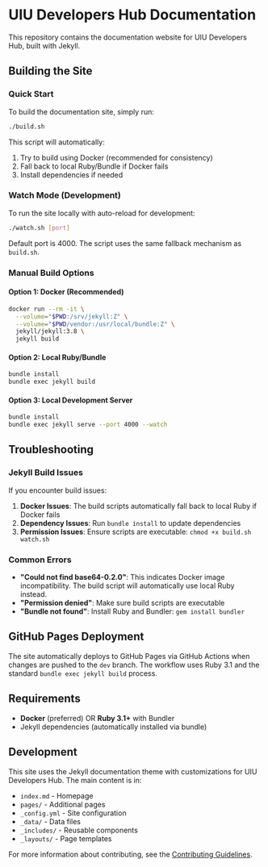 # UIU Developers Hub Documentation

This repository contains the documentation website for UIU Developers Hub, built with Jekyll.

## Building the Site

### Quick Start

To build the documentation site, simply run:

```bash
./build.sh
```

This script will automatically:
1. Try to build using Docker (recommended for consistency)
2. Fall back to local Ruby/Bundle if Docker fails
3. Install dependencies if needed

### Watch Mode (Development)

To run the site locally with auto-reload for development:

```bash
./watch.sh [port]
```

Default port is 4000. The script uses the same fallback mechanism as `build.sh`.

### Manual Build Options

#### Option 1: Docker (Recommended)
```bash
docker run --rm -it \
  --volume="$PWD:/srv/jekyll:Z" \
  --volume="$PWD/vendor:/usr/local/bundle:Z" \
  jekyll/jekyll:3.8 \
  jekyll build
```

#### Option 2: Local Ruby/Bundle
```bash
bundle install
bundle exec jekyll build
```

#### Option 3: Local Development Server
```bash
bundle install
bundle exec jekyll serve --port 4000 --watch
```

## Troubleshooting

### Jekyll Build Issues

If you encounter build issues:

1. **Docker Issues**: The build scripts automatically fall back to local Ruby if Docker fails
2. **Dependency Issues**: Run `bundle install` to update dependencies
3. **Permission Issues**: Ensure scripts are executable: `chmod +x build.sh watch.sh`

### Common Errors

- **"Could not find base64-0.2.0"**: This indicates Docker image incompatibility. The build script will automatically use local Ruby instead.
- **"Permission denied"**: Make sure build scripts are executable
- **"Bundle not found"**: Install Ruby and Bundler: `gem install bundler`

## GitHub Pages Deployment

The site automatically deploys to GitHub Pages via GitHub Actions when changes are pushed to the `dev` branch. The workflow uses Ruby 3.1 and the standard `bundle exec jekyll build` process.

## Requirements

- **Docker** (preferred) OR **Ruby 3.1+** with Bundler
- Jekyll dependencies (automatically installed via bundle)

## Development

This site uses the Jekyll documentation theme with customizations for UIU Developers Hub. The main content is in:

- `index.md` - Homepage
- `pages/` - Additional pages
- `_config.yml` - Site configuration
- `_data/` - Data files
- `_includes/` - Reusable components
- `_layouts/` - Page templates

For more information about contributing, see the [Contributing Guidelines](contributorsList.md).